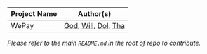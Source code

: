 |Project Name|Author(s)|
|---|---|
|WePay|[God](https://github.com/Tezigudo), [Will](https://github.com/koonwill), [Dol](https://github.com/ThanadolU), [Tha](https://github.com/thanidacwn)|


*Please refer to the main `README.md` in the root of repo to contribute.*
